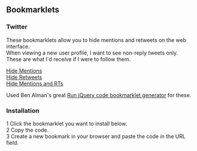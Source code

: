 ## Bookmarklets

### Twitter
These bookmarklets allow you to hide mentions and retweets on the web interface.  
When viewing a new user profile, I want to see non-reply tweets only. These are what I'd receive if I were to follow them.

[Hide Mentions](http://raw.github.com/n8kowald/bookmarklets/master/twitter/hide-mentions.js)  
[Hide Retweets](http://raw.github.com/n8kowald/bookmarklets/master/twitter/hide-retweets.js)  
[Hide Mentions and RTs](http://raw.github.com/n8kowald/bookmarklets/master/twitter/hide-mentions-and-retweets.js)  

Used Ben Alman's great [Run jQuery code bookmarklet generator](http://benalman.com/code/test/jquery-run-code-bookmarklet/) for these.

### Installation
1 Click the bookmarklet you want to install below.  
2 Copy the code.  
3 Create a new bookmark in your browser and paste the code in the URL field.  

